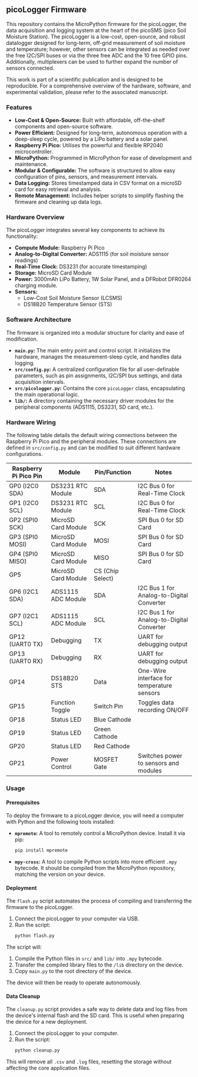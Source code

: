 ## picoLogger Firmware

This repository contains the MicroPython firmware for the picoLogger, the data acquisition and logging system at the heart of the picoSMS (pico Soil Moisture Station). The picoLogger is a low-cost, open-source, and robust datalogger designed for long-term, off-grid measurement of soil moisture and temperature; however, other sensors can be integrated as needed over the free I2C/SPI buses or via the three free ADC and the 10 free GPIO pins. Additionally, multiplexers can be used to further expand the number of sensors connected.

This work is part of a scientific publication and is designed to be reproducible. For a comprehensive overview of the hardware, software, and experimental validation, please refer to the associated manuscript.

### Features

- **Low-Cost & Open-Source:** Built with affordable, off-the-shelf components and open-source software.
- **Power Efficient:** Designed for long-term, autonomous operation with a deep-sleep cycle, powered by a LiPo battery and a solar panel.
- **Raspberry Pi Pico:** Utilises the powerful and flexible RP2040 microcontroller.
- **MicroPython:** Programmed in MicroPython for ease of development and maintenance.
- **Modular & Configurable:** The software is structured to allow easy configuration of pins, sensors, and measurement intervals.
- **Data Logging:** Stores timestamped data in CSV format on a microSD card for easy retrieval and analysis.
- **Remote Management:** Includes helper scripts to simplify flashing the firmware and cleaning up data logs.

### Hardware Overview

The picoLogger integrates several key components to achieve its functionality:

- **Compute Module:** Raspberry Pi Pico
- **Analog-to-Digital Converter:** ADS1115 (for soil moisture sensor readings)
- **Real-Time Clock:** DS3231 (for accurate timestamping)
- **Storage:** MicroSD Card Module
- **Power:** 3000mAh LiPo Battery, 1W Solar Panel, and a DFRobot DFR0264 charging module.
- **Sensors:**
    - Low-Cost Soil Moisture Sensor (LCSMS)
    - DS18B20 Temperature Sensor (STS)

### Software Architecture

The firmware is organized into a modular structure for clarity and ease of modification.

- **`main.py`:** The main entry point and control script. It initializes the hardware, manages the measurement-sleep cycle, and handles data logging.
- **`src/config.py`:** A centralized configuration file for all user-definable parameters, such as pin assignments, I2C/SPI bus settings, and data acquisition intervals.
- **`src/picologger.py`:** Contains the core `picoLogger` class, encapsulating the main operational logic.
- **`lib/`:** A directory containing the necessary driver modules for the peripheral components (ADS1115, DS3231, SD card, etc.).

### Hardware Wiring

The following table details the default wiring connections between the Raspberry Pi Pico and the peripheral modules. These connections are defined in `src/config.py` and can be modified to suit different hardware configurations.

| Raspberry Pi Pico Pin | Module              | Pin/Function        | Notes                                    |
| --------------------- | ------------------- | ------------------- | ---------------------------------------- |
| GP0 (I2C0 SDA)        | DS3231 RTC Module   | SDA                 | I2C Bus 0 for Real-Time Clock            |
| GP1 (I2C0 SCL)        | DS3231 RTC Module   | SCL                 | I2C Bus 0 for Real-Time Clock            |
| GP2 (SPI0 SCK)        | MicroSD Card Module | SCK                 | SPI Bus 0 for SD Card                    |
| GP3 (SPI0 MOSI)       | MicroSD Card Module | MOSI                | SPI Bus 0 for SD Card                    |
| GP4 (SPI0 MISO)       | MicroSD Card Module | MISO                | SPI Bus 0 for SD Card                    |
| GP5                   | MicroSD Card Module | CS (Chip Select)    |                                          |
| GP6 (I2C1 SDA)        | ADS1115 ADC Module  | SDA                 | I2C Bus 1 for Analog-to-Digital Converter|
| GP7 (I2C1 SCL)        | ADS1115 ADC Module  | SCL                 | I2C Bus 1 for Analog-to-Digital Converter|
| GP12 (UART0 TX)       | Debugging           | TX                  | UART for debugging output                |
| GP13 (UART0 RX)       | Debugging           | RX                  | UART for debugging output                |
| GP14                  | DS18B20 STS         | Data                | One-Wire interface for temperature sensors|
| GP15                  | Function Toggle     | Switch Pin          | Toggles data recording ON/OFF            |
| GP18                  | Status LED          | Blue Cathode        |                                          |
| GP19                  | Status LED          | Green Cathode       |                                          |
| GP20                  | Status LED          | Red Cathode         |                                          |
| GP21                  | Power Control       | MOSFET Gate         | Switches power to sensors and modules    |

### Usage

#### Prerequisites

To deploy the firmware to a picoLogger device, you will need a computer with Python and the following tools installed:

- **`mpremote`:** A tool to remotely control a MicroPython device. Install it via pip:
  ```bash
  pip install mpremote
  ```
- **`mpy-cross`:** A tool to compile Python scripts into more efficient `.mpy` bytecode. It should be compiled from the MicroPython repository, matching the version on your device.

#### Deployment

The `flash.py` script automates the process of compiling and transferring the firmware to the picoLogger.

1.  Connect the picoLogger to your computer via USB.
2.  Run the script:
    ```bash
    python flash.py
    ```

The script will:
1.  Compile the Python files in `src/` and `lib/` into `.mpy` bytecode.
2.  Transfer the compiled library files to the `/lib` directory on the device.
3.  Copy `main.py` to the root directory of the device.

The device will then be ready to operate autonomously.

#### Data Cleanup

The `cleanup.py` script provides a safe way to delete data and log files from the device's internal flash and the SD card. This is useful when preparing the device for a new deployment.

1.  Connect the picoLogger to your computer.
2.  Run the script:
    ```bash
    python cleanup.py
    ```
This will remove all `.csv` and `.log` files, resetting the storage without affecting the core application files.
